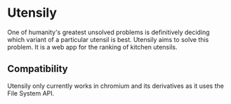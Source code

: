 # Utensily

One of humanity's greatest unsolved problems is definitively deciding which variant of a particular utensil is best.
Utensily aims to solve this problem. It is a web app for the ranking of kitchen utensils.

## Compatibility

Utensily only currently works in chromium and its derivatives as it uses the File System API.
